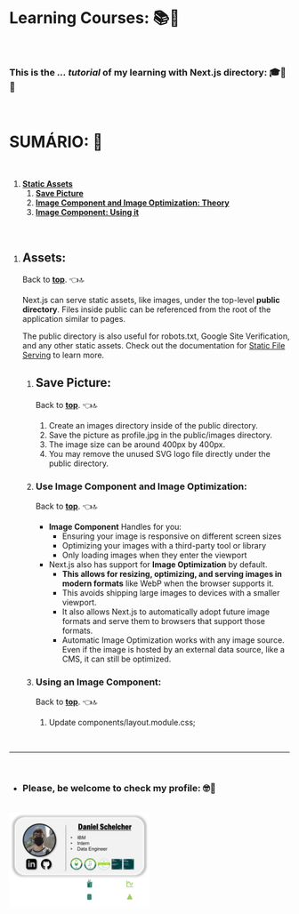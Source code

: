 # **Learning Courses:** :books::brain:

<br>

### This is the ***... tutorial*** of my learning with **Next.js directory**: :mortar_board::closed_book::robot:

<br>

# **SUMÁRIO:** :round_pushpin:

<br>

1. **[Static Assets](#assets)**
    1. **[Save Picture](#save-picture)**
    1. **[Image Component and Image Optimization: Theory](#use-image-component-and-image-optimization)**
    1. **[Image Component: Using it](#using-an-image-component)**

<br>

1. ## **Assets:**
    Back to **[top](#learning-courses-booksbrain)**. :point_left::top:
    
    Next.js can serve static assets, like images, under the top-level **public directory**. Files inside public can be referenced from the root of the application similar to pages.

    The public directory is also useful for robots.txt, Google Site Verification, and any other static assets. Check out the documentation for [Static File Serving](https://nextjs.org/docs/basic-features/static-file-serving) to learn more.

    1. ## **Save Picture:**
        Back to **[top](#learning-courses-booksbrain)**. :point_left::top:

        1. Create an images directory inside of the public directory.
        1. Save the picture as profile.jpg in the public/images directory.
        1. The image size can be around 400px by 400px.
        1. You may remove the unused SVG logo file directly under the public directory.
    
    2. ### **Use Image Component and Image Optimization:**
        Back to **[top](#learning-courses-booksbrain)**. :point_left::top:

        - **Image Component** Handles for you:
            - Ensuring your image is responsive on different screen sizes
            - Optimizing your images with a third-party tool or library
            - Only loading images when they enter the viewport
        - Next.js also has support for **Image Optimization** by default. 
            - **This allows for resizing, optimizing, and serving images in modern formats** like WebP when the browser supports it. 
            - This avoids shipping large images to devices with a smaller viewport.
            - It also allows Next.js to automatically adopt future image formats and serve them to browsers that support those formats.
            - Automatic Image Optimization works with any image source. Even if the image is hosted by an external data source, like a CMS, it can still be optimized.
    
    3. ### **Using an Image Component:**
        Back to **[top](#learning-courses-booksbrain)**. :point_left::top:

        1. Update components/layout.module.css;

<br>

***

<br>

- ### **Please, be welcome to check my profile:** :nerd_face::handshake:

<br>

<a href="https://github.com/DanScherr">
    <img src="./images/the-end-img.png" width="50%">
</a>